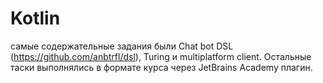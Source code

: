 # Kotlin

самые содержательные задания были Chat bot DSL (<https://github.com/anbtrfl/dsl>), Turing и multiplatform client.
Остальные таски выполнялись в формате курса через JetBrains Academy плагин.
